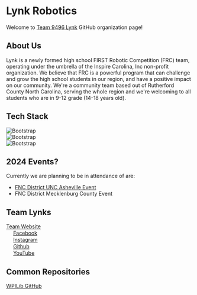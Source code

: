 # Lynk Robotics
Welcome to 
[Team 9496 Lynk](https://www.thebluealliance.com/team/9496) 
GitHub organization page! </br>

## About Us 
Lynk is a newly formed high school FIRST Robotic Competition (FRC) team, operating under the umbrella of the Inspire Carolina, Inc non-profit organization. We believe that FRC is a powerful program that can challenge and grow the high school students in our region, and have a positive impact on our community. We're a community team based out of Rutherford County North Carolina, serving the whole region and we're welcoming to all students who are in 9-12 grade (14-18 years old).

## Tech Stack
![Bootstrap](https://img.shields.io/badge/-Java-05122A?style=for-the-badge&logo=Java&color=bf5700) </br> 
![Bootstrap](https://img.shields.io/badge/-Github-05122A?style=for-the-badge&logo=Github&color=bf5700) </br>
![Bootstrap](https://img.shields.io/badge/-Visual%20Studio%20Code-05122A?style=for-the-badge&logo=Visual-Studio-Code&color=bf5700) </br>


## 2024 Events?
Currently we are planning to be in attendance of are: </br>
- [FNC District UNC Asheville Event](https://www.thebluealliance.com/event/2024ncash) </br>
- FNC District Mecklenburg County Event </br>

## Team Lynks
[Team Website](lynkrobotics.org) </br>
<img src="https://raw.githubusercontent.com/rahuldkjain/github-profile-readme-generator/master/src/images/icons/Social/facebook.svg" width="15" height="15">
[Facebook](https://www.facebook.com/lynkfrc) </br>
<img src="https://raw.githubusercontent.com/rahuldkjain/github-profile-readme-generator/master/src/images/icons/Social/instagram.svg" width="15" height="15">
[Instagram](https://www.instagram.com/lynkfrc/)</br>
<img src="https://static-00.iconduck.com/assets.00/github-icon-1024x1024-59k0a53p.png" width="15" height="15">
[Github](https://github.com/LynkRobotics) </br>
<img src="https://raw.githubusercontent.com/rahuldkjain/github-profile-readme-generator/master/src/images/icons/Social/youtube.svg" width="15" height="15">
[YouTube](https://www.youtube.com/@LynkFRC/) </br>



## Common Repositories 
[WPILib GitHub](https://github.com/wpilibsuite/allwpilib) </br>
